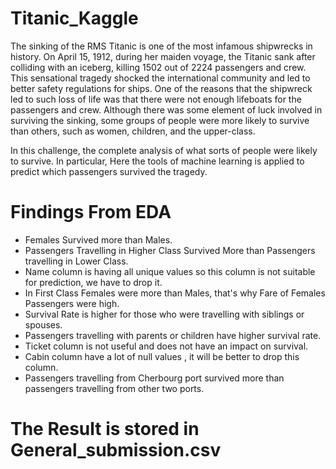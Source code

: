 # Titanic_Kaggle

The sinking of the RMS Titanic is one of the most infamous shipwrecks in history.
On April 15, 1912, during her maiden voyage, the Titanic sank after colliding with an iceberg, 
killing 1502 out of 2224 passengers and crew. 
This sensational tragedy shocked the international community and led to better safety regulations for ships.
One of the reasons that the shipwreck led to such loss of life was that there were not enough lifeboats for the passengers and crew. 
Although there was some element of luck involved in surviving the sinking, some groups of people were more likely to survive than others,
such as women, children, and the upper-class.

In this challenge, the complete analysis of what sorts of people were likely to survive. 
In particular, Here the tools of machine learning is applied to predict which passengers survived the tragedy.

# Findings From EDA

- Females Survived more than Males.
- Passengers Travelling in Higher Class Survived More than Passengers travelling in Lower Class.
- Name column is having all unique values so this column is not suitable for prediction, we have to drop it.
- In First Class Females were more than Males, that's why Fare of Females Passengers were high.
- Survival Rate is higher for those who were travelling with siblings or spouses.
- Passengers travelling with parents or children have higher survival rate.
- Ticket column is not useful and does not have an impact on survival.
- Cabin column have a lot of null values , it will be better to drop this column.
- Passengers travelling from Cherbourg port survived more than passengers travelling from other two ports.

# The Result is stored in General_submission.csv

